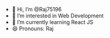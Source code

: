 - 👋 Hi, I’m @Raj75196
- 👀 I’m interested in Web Development
- 🌱 I’m currently learning React JS
- 😄 Pronouns: Raj


<!---
Raj75196/Raj75196 is a ✨ special ✨ repository because its `README.md` (this file) appears on your GitHub profile.
You can click the Preview link to take a look at your changes.
--->
